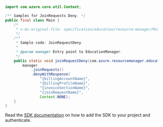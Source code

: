 ```java
import com.azure.core.util.Context;

/** Samples for JoinRequests Deny. */
public final class Main {
    /*
     * x-ms-original-file: specification/education/resource-manager/Microsoft.Education/preview/2021-12-01-preview/examples/JoinRequestApproveAndDeny.json
     */
    /**
     * Sample code: JoinRequestDeny.
     *
     * @param manager Entry point to EducationManager.
     */
    public static void joinRequestDeny(com.azure.resourcemanager.education.EducationManager manager) {
        manager
            .joinRequests()
            .denyWithResponse(
                "{billingAccountName}",
                "{billingProfileName}",
                "{invoiceSectionName}",
                "{joinRequestName}",
                Context.NONE);
    }
}
```

Read the [SDK documentation](https://github.com/Azure/azure-sdk-for-java/blob/azure-resourcemanager-education_1.0.0-beta.1/sdk/education/azure-resourcemanager-education/README.md) on how to add the SDK to your project and authenticate.

